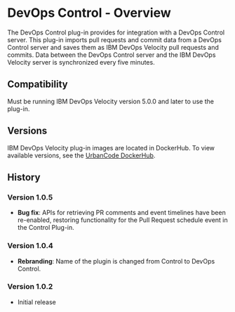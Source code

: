 
# DevOps Control - Overview

The DevOps Control plug-in provides for integration with a DevOps Control server. This plug-in imports pull requests and commit data from a DevOps Control server and saves them as IBM DevOps Velocity pull requests and commits. Data between the DevOps Control server and the IBM DevOps Velocity server is synchronized every five minutes.

## Compatibility

Must be running IBM DevOps Velocity version 5.0.0 and later to use the plug-in.

## Versions

IBM DevOps Velocity plug-in images are located in DockerHub. To view available versions, see the [UrbanCode DockerHub](https://hub.docker.com/r/urbancode/ucv-ext-control/tags).

## History

### Version 1.0.5

* **Bug fix**: APIs for retrieving PR comments and event timelines have been re-enabled, restoring functionality for the Pull Request schedule event in the Control Plug-in.

### Version 1.0.4

* **Rebranding**: Name of the plugin is changed from Control to DevOps Control.

### Version 1.0.2

* Initial release
